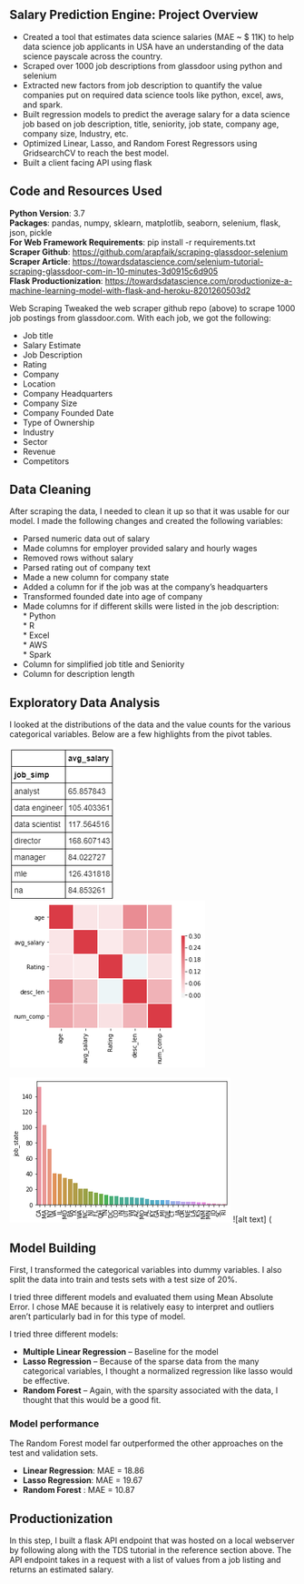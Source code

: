 ## Salary Prediction Engine: Project Overview

* Created a tool that estimates data science salaries (MAE ~ $ 11K) to help data science job applicants in USA have an understanding of the data science payscale across the country.
* Scraped over 1000 job descriptions from glassdoor using python and selenium
* Extracted new factors from job description to quantify the value companies put on required data science tools like python, excel, aws, and spark. 
* Built regression models to predict the average salary for a data science job based on job description, title, seniority, job state, company age, company size, Industry, etc.
* Optimized Linear, Lasso, and Random Forest Regressors using GridsearchCV to reach the best model.
* Built a client facing API using flask

## Code and Resources Used

**Python Version**: 3.7<br/>
**Packages**: pandas, numpy, sklearn, matplotlib, seaborn, selenium, flask, json, pickle<br/>
**For Web Framework Requirements**: pip install -r requirements.txt<br/>
**Scraper Github**: https://github.com/arapfaik/scraping-glassdoor-selenium<br/>
**Scraper Article**: https://towardsdatascience.com/selenium-tutorial-scraping-glassdoor-com-in-10-minutes-3d0915c6d905<br/>
**Flask Productionization**: https://towardsdatascience.com/productionize-a-machine-learning-model-with-flask-and-heroku-8201260503d2<br/>

Web Scraping
Tweaked the web scraper github repo (above) to scrape 1000 job postings from glassdoor.com. With each job, we got the following:

* Job title<br/>
* Salary Estimate<br/>
* Job Description<br/>
* Rating<br/>
* Company<br/>
* Location<br/>
* Company Headquarters<br/>
* Company Size<br/>
* Company Founded Date<br/>
* Type of Ownership<br/>
* Industry<br/>
* Sector<br/>
* Revenue<br/>
* Competitors<br/>

## Data Cleaning<br/>

After scraping the data, I needed to clean it up so that it was usable for our model. I made the following changes and created the following variables:<br/>

* Parsed numeric data out of salary<br/>
* Made columns for employer provided salary and hourly wages<br/>
* Removed rows without salary<br/>
* Parsed rating out of company text<br/>
* Made a new column for company state<br/>
* Added a column for if the job was at the company’s headquarters<br/>
* Transformed founded date into age of company<br/>
* Made columns for if different skills were listed in the job description:<br/>
        * Python<br/>
        * R<br/>
        * Excel<br/>
        * AWS<br/>
        * Spark<br/>
* Column for simplified job title and Seniority<br/>
* Column for description length<br/>

## Exploratory Data Analysis

I looked at the distributions of the data and the value counts for the various categorical variables. Below are a few highlights from the pivot tables.<br/>

![alt text](https://github.com/Vignesh-Shenbagarajan/salary-prediction-engine/blob/master/salary_by_job_title.PNG) ![alt text](https://github.com/Vignesh-Shenbagarajan/salary-prediction-engine/blob/master/correlation_visual.png)

![alt text](https://github.com/Vignesh-Shenbagarajan/salary-prediction-engine/blob/master/positions_by_state.png) ![alt text] (
## Model Building
First, I transformed the categorical variables into dummy variables. I also split the data into train and tests sets with a test size of 20%.

I tried three different models and evaluated them using Mean Absolute Error. I chose MAE because it is relatively easy to interpret and outliers aren’t particularly bad in for this type of model.

I tried three different models:

* **Multiple Linear Regression** – Baseline for the model<br/>
* **Lasso Regression** – Because of the sparse data from the many categorical variables, I thought a normalized regression like lasso would be effective.<br/>
* **Random Forest** – Again, with the sparsity associated with the data, I thought that this would be a good fit.<br/>

### Model performance
The Random Forest model far outperformed the other approaches on the test and validation sets.

* **Linear Regression**: MAE = 18.86
* **Lasso Regression**: MAE = 19.67
* **Random Forest** : MAE = 10.87

## Productionization

In this step, I built a flask API endpoint that was hosted on a local webserver by following along with the TDS tutorial in the reference section above. The API endpoint takes in a request with a list of values from a job listing and returns an estimated salary.
